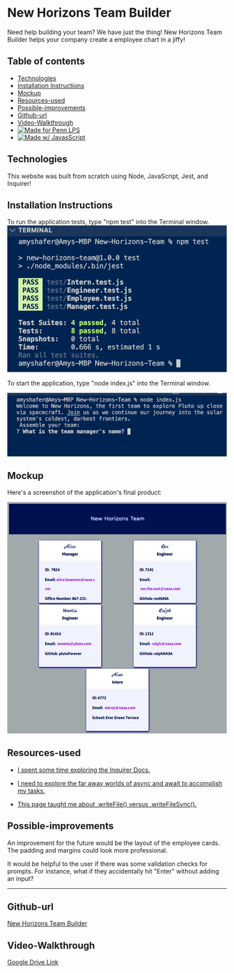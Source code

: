 
# New Horizons Team Builder

Need help building your team? We have just the thing! New Horizons Team Builder helps your company create a employee chart in a jiffy!

## Table of contents
* [Technologies](#technologies)
* [Installation Instructions](#installation-instructions)
* [Mockup](#mockup)
* [Resources-used](#resources-used)
* [Possible-improvements](#possible-improvements)
* [Github-url](#github-url)
* [Video-Walkthrough](#video-walkthrough)
* [![Made for Penn LPS](https://img.shields.io/static/v1?label=Made+for&message=Penn+LPS&color=%23005bbc)](https://bootcamp.sas.upenn.edu/)
* [![Made w/ JavasScript](https://img.shields.io/static/v1?label=Made+w/&message=JavaScript&color=%23FFd600)](https://www.javascript.com)

## Technologies

This website was built from scratch using Node, JavaScript, Jest, and Inquirer!

## Installation Instructions

To run the application tests, type "npm test" into the Terminal window.
![Test Instructions](/assets/tests.png)

To start the application, type "node index.js" into the Terminal window.

![Install Instructions](/assets/command-line.png)

## Mockup

Here's a screenshot of the application's final product:

![New Horizons Team](/assets/newHorizons.jpeg)

## Resources-used

* <a href="https://www.npmjs.com/package/inquirer" target="_blank">I spent some time exploring the Inquirer Docs.</a> 

* <a href="https://www.youtube.com/watch?v=V_Kr9OSfDeU" target="_blank">I need to explore the far away worlds of async and await to accomplish my tasks.</a> 

* <a href="https://www.w3schools.com/nodejs/nodejs_filesystem.asp" target="_blank">This page taught me about .writeFile() versus .writeFileSync().</a> 

## Possible-improvements

An improvement for the future would be the layout of the employee cards. The padding and margins could look more professional.

It would be helpful to the user if there was some validation checks for prompts. For instance, what if they accidentally hit "Enter" without adding an input?

---

## Github-url
<a href="https://github.com/AmyShafer/New-Horizons-Team" target="_blank_">New Horizons Team Builder</a> 

## Video-Walkthrough
<a href="https://drive.google.com/file/d/1wSA-GBEWcsWl86ko3KpIv59cfxi0AVZl/view?usp=sharing" target="_blank_">Google Drive Link</a> 

